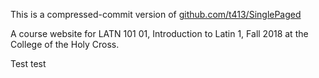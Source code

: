 
This is a compressed-commit version of
[github.com/t413/SinglePaged](https://github.com/t413/SinglePaged)

A course website for LATN 101 01, Introduction to Latin 1, Fall 2018 at the College of the Holy Cross.

Test test

